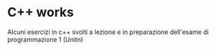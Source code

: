 # C++ works

Alcuni esercizi in c++ svolti a lezione e in preparazione dell'esame di programmazione 1 (Unitn)

